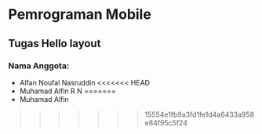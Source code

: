 # Pemrograman Mobile
## Tugas Hello layout
### Nama Anggota:
* Alfan Noufal Nasruddin
<<<<<<< HEAD
* Muhamad Alfin R N
=======
* Muhamad Alfin
>>>>>>> 15554e1fb9a3fd1fe1d4a6433a958e84f95c5f24
